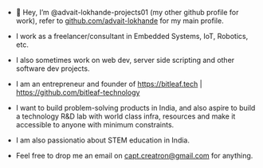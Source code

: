 -  👋 Hey, I’m @advait-lokhande-projects01 (my other github profile for work), refer to <a href="https://github.com/advait-lokhande">github.com/advait-lokhande</a> for my main profile.

- I work as a freelancer/consultant in Embedded Systems, IoT, Robotics, etc. 
- I also sometimes work on web dev, server side scripting and other software dev projects. 

- I am an entrepreneur and founder of https://bitleaf.tech | https://github.com/bitleaf-technology 
- I want to build problem-solving products in India, and also aspire to build a technology R&D lab with world class infra, resources and make it accessible to anyone with minimum constraints.
- I am also passionatio about STEM education in India.
- Feel free to drop me an email on capt.creatron@gmail.com for anything.

<!---
advait-lokhande-projects01/advait-lokhande-projects01 is a ✨ special ✨ repository because its `README.md` (this file) appears on your GitHub profile.
You can click the Preview link to take a look at your changes.
--->
